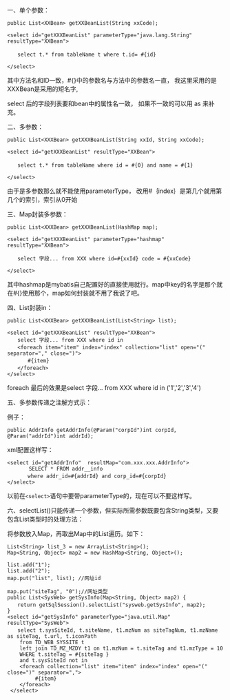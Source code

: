 一、单个参数：
```
public List<XXBean> getXXBeanList(String xxCode);

<select id="getXXXBeanList" parameterType="java.lang.String" resultType="XXBean">

　　select t.* from tableName t where t.id= #{id}

</select>
```

其中方法名和ID一致，#{}中的参数名与方法中的参数名一直， 我这里采用的是XXXBean是采用的短名字,

select 后的字段列表要和bean中的属性名一致， 如果不一致的可以用 as 来补充。

二、多参数：
```
public List<XXXBean> getXXXBeanList(String xxId, String xxCode);

<select id="getXXXBeanList" resultType="XXBean">

　　select t.* from tableName where id = #{0} and name = #{1}

</select>
```

由于是多参数那么就不能使用parameterType， 改用#｛index｝是第几个就用第几个的索引，索引从0开始

三、Map封装多参数：
```
public List<XXXBean> getXXXBeanList(HashMap map);

<select id="getXXXBeanList" parameterType="hashmap" resultType="XXBean">

　　select 字段... from XXX where id=#{xxId} code = #{xxCode}

</select>
```

其中hashmap是mybatis自己配置好的直接使用就行。map中key的名字是那个就在#{}使用那个，map如何封装就不用了我说了吧。

 四、List封装in：
```
public List<XXXBean> getXXXBeanList(List<String> list);

<select id="getXXXBeanList" resultType="XXBean">
　　select 字段... from XXX where id in
　　<foreach item="item" index="index" collection="list" open="(" separator="," close=")">
　　　　#{item}
　　</foreach>
</select>
```

foreach 最后的效果是select 字段... from XXX where id in ('1','2','3','4')

五、多参数传递之注解方式示：

例子：
```
public AddrInfo getAddrInfo(@Param("corpId")int corpId, @Param("addrId")int addrId);
```

xml配置这样写：
```
<select id="getAddrInfo"  resultMap="com.xxx.xxx.AddrInfo">
       SELECT * FROM addr__info
　　　　where addr_id=#{addrId} and corp_id=#{corpId}
</select>
```

以前在```<select>```语句中要带parameterType的，现在可以不要这样写。

六、selectList()只能传递一个参数，但实际所需参数既要包含String类型，又要包含List类型时的处理方法：

将参数放入Map，再取出Map中的List遍历。如下：
```
List<String> list_3 = new ArrayList<String>();
Map<String, Object> map2 = new HashMap<String, Object>();

list.add("1");
list.add("2");
map.put("list", list); //网址id

map.put("siteTag", "0");//网址类型
public List<SysWeb> getSysInfo(Map<String, Object> map2) {
　　return getSqlSession().selectList("sysweb.getSysInfo", map2);
}
<select id="getSysInfo" parameterType="java.util.Map" resultType="SysWeb">
　　select t.sysSiteId, t.siteName, t1.mzNum as siteTagNum, t1.mzName as siteTag, t.url, t.iconPath
	from TD_WEB_SYSSITE t
	left join TD_MZ_MZDY t1 on t1.mzNum = t.siteTag and t1.mzType = 10
	WHERE t.siteTag = #{siteTag }
	and t.sysSiteId not in
	<foreach collection="list" item="item" index="index" open="(" close=")" separator=",">
		 #{item}
	</foreach>
 </select>
```
